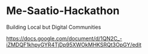 # Me-Saatio-Hackathon
Building Local but Digital Communities

https://docs.google.com/document/d/1QN2C_-iZMDQF1khpyGYR4TjDp95XWOkMHKSRQt3OpGY/edit

